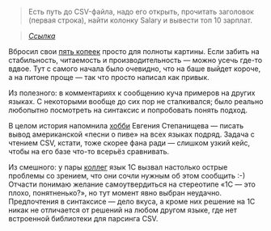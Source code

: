 ﻿> Есть путь до CSV-файла, надо его открыть, прочитать заголовок (первая строка), найти колонку Salary и вывести топ 10 зарплат.

> *[Ссылка](https://t.me/nikitonsky_chat/26402)*

Вбросил свои [пять копеек](https://gist.github.com/tonsky/881d5d8c4fbed818fe2905a7591a91e0#file-vkostyanetsky-1c) просто для полноты картины. Если забить на стабильность, читаемость и производительность — можно усечь где-то вдвое. Тут с самого начала было очевидно, что на баше выйдет короче, а на питоне проще — так что просто написал как привык.

Из полезного: в комментариях к сообщению куча примеров на других языках. С некоторыми вообще до сих пор не сталкивался; было реально любопытно посмотреть на синтаксис и попробовать понять подход.

В целом история напомнила [хобби](https://bolknote.ru/tags/beer99/) Евгения Степанищева — писать вывод американской «песни о пиве» на всех языках подряд. Задача с чтением CSV, кстати, тоже скорее фана ради — слишком узкий кейс, чтобы на его базе что-то всерьёз сравнивать.

Из смешного: у пары [коллег](https://t.me/nikitonsky_pub/201?comment=26703) язык 1С вызвал настолько острые проблемы со зрением, что они сочли нужным об этом сообщить :-) Отчасти понимаю желание самоутвердиться на стереотипе «1С — это плохо, понятненько?», но тут момент явно выбран неудачно. Предпочтения в синтаксисе — дело вкуса, а кроме них решение на 1С никак не отличается от решений на любом другом языке, где нет встроенной библиотеки для парсинга CSV.